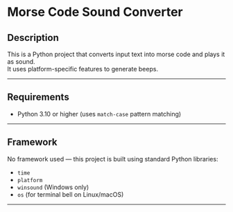 # Morse Code Sound Converter

## Description
This is a Python project that converts input text into morse code and plays it as sound.  
It uses platform-specific features to generate beeps.

---

## Requirements
- Python 3.10 or higher (uses `match-case` pattern matching)

---

## Framework
No framework used — this project is built using standard Python libraries:
- `time`
- `platform`
- `winsound` (Windows only)
- `os` (for terminal bell on Linux/macOS)

---



